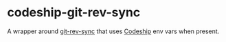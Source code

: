 codeship-git-rev-sync
============

A wrapper around [git-rev-sync](https://github.com/kurttheviking/git-rev-sync) that uses [Codeship](http://codeship/io) env vars when present.
